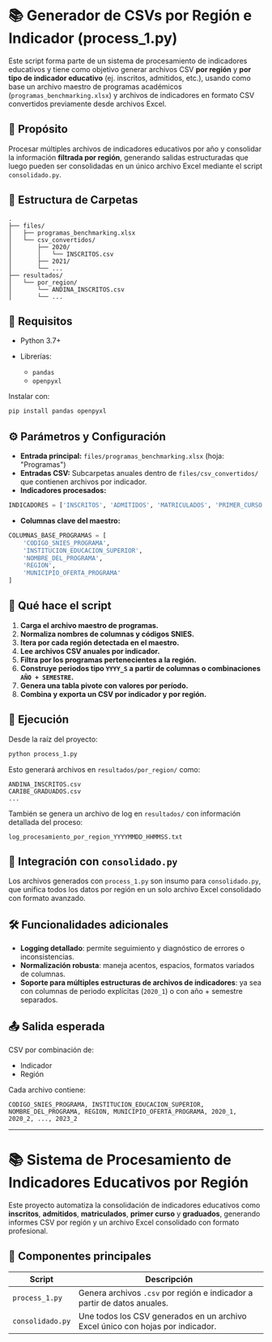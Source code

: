 #  📚  Generador de CSVs por Región e Indicador (process_1.py)

Este script forma parte de un sistema de procesamiento de indicadores educativos y tiene como objetivo generar archivos CSV **por región** y **por tipo de indicador educativo** (ej. inscritos, admitidos, etc.), usando como base un archivo maestro de programas académicos (`programas_benchmarking.xlsx`) y archivos de indicadores en formato CSV convertidos previamente desde archivos Excel.

## 🚀 Propósito

Procesar múltiples archivos de indicadores educativos por año y consolidar la información **filtrada por región**, generando salidas estructuradas que luego pueden ser consolidadas en un único archivo Excel mediante el script `consolidado.py`.

## 📁 Estructura de Carpetas

```
.
├── files/
│   ├── programas_benchmarking.xlsx
│   └── csv_convertidos/
│       ├── 2020/
│       │   └── INSCRITOS.csv
│       ├── 2021/
│       └── ...
├── resultados/
│   └── por_region/
│       └── ANDINA_INSCRITOS.csv
│       └── ...
```

## 🔧 Requisitos

* Python 3.7+
* Librerías:

  * `pandas`
  * `openpyxl`

Instalar con:

```bash
pip install pandas openpyxl
```

## ⚙️ Parámetros y Configuración

* **Entrada principal:** `files/programas_benchmarking.xlsx` (hoja: "Programas")
* **Entradas CSV:** Subcarpetas anuales dentro de `files/csv_convertidos/` que contienen archivos por indicador.
* **Indicadores procesados:**

```python
INDICADORES = ['INSCRITOS', 'ADMITIDOS', 'MATRICULADOS', 'PRIMER_CURSO', 'GRADUADOS']
```

* **Columnas clave del maestro:**

```python
COLUMNAS_BASE_PROGRAMAS = [
    'CODIGO_SNIES_PROGRAMA',
    'INSTITUCION_EDUCACION_SUPERIOR',
    'NOMBRE_DEL_PROGRAMA',
    'REGION',
    'MUNICIPIO_OFERTA_PROGRAMA'
]
```

## 🧠 Qué hace el script

1. **Carga el archivo maestro de programas.**
2. **Normaliza nombres de columnas y códigos SNIES.**
3. **Itera por cada región detectada en el maestro.**
4. **Lee archivos CSV anuales por indicador.**
5. **Filtra por los programas pertenecientes a la región.**
6. **Construye periodos tipo `YYYY_S` a partir de columnas o combinaciones `AÑO + SEMESTRE`.**
7. **Genera una tabla pivote con valores por período.**
8. **Combina y exporta un CSV por indicador y por región.**

## 🧪 Ejecución

Desde la raíz del proyecto:

```bash
python process_1.py
```

Esto generará archivos en `resultados/por_region/` como:

```
ANDINA_INSCRITOS.csv
CARIBE_GRADUADOS.csv
...
```

También se genera un archivo de log en `resultados/` con información detallada del proceso:

```
log_procesamiento_por_region_YYYYMMDD_HHMMSS.txt
```

## 🧩 Integración con `consolidado.py`

Los archivos generados con `process_1.py` son insumo para `consolidado.py`, que unifica todos los datos por región en un solo archivo Excel consolidado con formato avanzado.

## 🛠️ Funcionalidades adicionales

* **Logging detallado**: permite seguimiento y diagnóstico de errores o inconsistencias.
* **Normalización robusta**: maneja acentos, espacios, formatos variados de columnas.
* **Soporte para múltiples estructuras de archivos de indicadores**: ya sea con columnas de periodo explícitas (`2020_1`) o con año + semestre separados.

## 📤 Salida esperada

CSV por combinación de:

* Indicador
* Región

Cada archivo contiene:

```
CODIGO_SNIES_PROGRAMA, INSTITUCION_EDUCACION_SUPERIOR, NOMBRE_DEL_PROGRAMA, REGION, MUNICIPIO_OFERTA_PROGRAMA, 2020_1, 2020_2, ..., 2023_2
```

---

# 📚 Sistema de Procesamiento de Indicadores Educativos por Región

Este proyecto automatiza la consolidación de indicadores educativos como **inscritos**, **admitidos**, **matriculados**, **primer curso** y **graduados**, generando informes CSV por región y un archivo Excel consolidado con formato profesional.

## 🧩 Componentes principales

|Script|Descripción|
|---|---|
|`process_1.py`|Genera archivos `.csv` por región e indicador a partir de datos anuales.|
|`consolidado.py`|Une todos los CSV generados en un archivo Excel único con hojas por indicador.|






